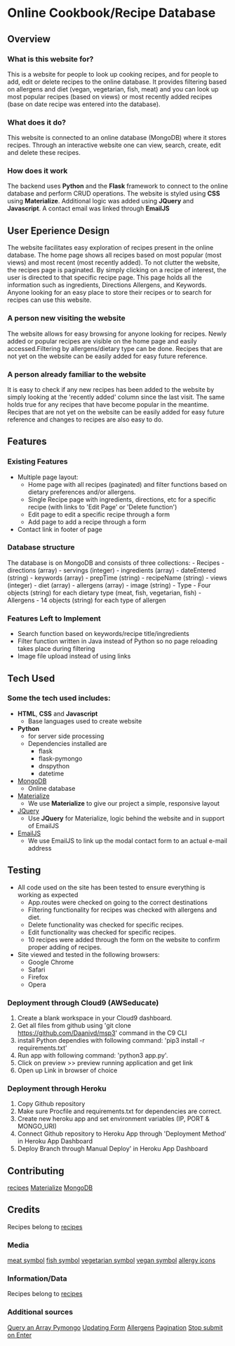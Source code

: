 # Online Cookbook/Recipe Database

## Overview
 
### What is this website for?
 
This is a website for people to look up cooking recipes, and for people to add, edit or delete recipes to the online database. It provides filtering based on allergens and 
diet (vegan, vegetarian, fish, meat) and you can look up most popular recipes (based on views) or most recently added recipes (base on date recipe was entered into the database).
 
### What does it do?
 
This website is connected to an online database (MongoDB) where it stores recipes. Through an interactive website one can view, search, create, edit and delete these recipes. 
 
### How does it work
 
The backend uses **Python** and the **Flask** framework to connect to the online database and perform CRUD operations. The website is styled using **CSS** using **Materialize**. Additional logic was added
using **JQuery** and **Javascript**. A contact email was linked through **EmailJS**

## User Eperience Design

The website facilitates easy exploration of recipes present in the online database. The home page shows all recipes based on most popular (most views) and most recent
(most recently added). To not clutter the website, the recipes page is paginated. By simply clicking on a recipe of interest, the user is directed to that specific 
recipe page. This page holds all the information such as ingredients, Directions Allergens, and Keywords. Anyone looking for an easy place to store their recipes or to search 
for recipes can use this website. 

### A person new visiting the website
The website allows for easy browsing for anyone looking for recipes. Newly added or popular recipes are visible on the home page and easily accessed.Filtering by allergens/dietary type can be done. 
Recipes that are not yet on the website can be easily added for easy future reference.

### A person already familiar to the website
It is easy to check if any new recipes has been added to the website by simply looking at the 'recently added' column since the last visit. The same holds true for any 
recipes that have become popular in the meantime. Recipes that are not yet on the website can be easily added for easy future reference and changes to recipes
are also easy to do. 

## Features
 
### Existing Features
- Multiple page layout:
    - Home page with all recipes (paginated) and filter functions based on dietary preferences and/or allergens.
    - Single Recipe page with ingredients, directions, etc for a specific recipe (with links to 'Edit Page' or 'Delete function')
    - Edit page to edit a specific recipe through a form
    - Add page to add a recipe through a form
- Contact link in footer of page

### Database structure
The database is on MongoDB and consists of three collections: 
    - Recipes
        - directions (array)
        - servings (integer)
        - ingredients (array)
        - dateEntered (string)
        - keywords (array)
        - prepTime (string)
        - recipeName (string)
        - views (integer)
        - diet (array)
        - allergens (array)
        - image (string)
    - Type
        - Four objects (string) for each dietary type (meat, fish, vegetarian, fish)
    - Allergens 
        - 14 objects (string) for each type of allergen



### Features Left to Implement
- Search function based on keywords/recipe title/ingredients
- Filter function written in Java instead of Python so no page reloading takes place during filtering
- Image file upload instead of using links 


## Tech Used

### Some the tech used includes:
- **HTML**, **CSS** and **Javascript**
  - Base languages used to create website
- **Python**
    - for server side processing 
    - Dependencies installed are 
        - flask
        - flask-pymongo
        - dnspython
        - datetime
- [MongoDB](mongodb.com)
    - Online database   
- [Materialize](http://archives.materializecss.com/0.100.2/)
    - We use **Materialize** to give our project a simple, responsive layout
- [JQuery](https://jquery.com)
    - Use **JQuery** for Materialize, logic behind the website and in support of EmailJS
- [EmailJS](email.js.com)
    - We use EmailJS to link up the modal contact form to an actual e-mail address


## Testing
- All code used on the site has been tested to ensure everything is working as expected
    - App.routes were checked on going to the correct destinations  
    - Filtering functionality for recipes was checked with allergens and diet.
    - Delete functionality was checked for specific recipes.
    - Edit functionality was checked for specific recipes.
    - 10 recipes were added through the form on the website to confirm proper adding of recipes.
- Site viewed and tested in the following browsers:
  - Google Chrome
  - Safari
  - Firefox
  - Opera

### Deployment through Cloud9 (AWSeducate)
1. Create a blank workspace in your Cloud9 dashboard.
2. Get all files from github using 'git clone https://github.com/Daanivd/msp3' command in the C9 CLI
3. install Python dependies with following command: 'pip3 install -r requirements.txt'
3. Run app with following command: 'python3 app.py'. 
4. Click on preview >> preview running application and get link
5. Open up Link in browser of choice

### Deployment through Heroku
1. Copy Github repository
2. Make sure Procfile and requirements.txt for dependencies are correct.
3. Create new heroku app and set environment variables (IP, PORT & MONGO_URI)
4. Connect Github repository to Heroku App through 'Deployment Method' in Heroku App Dashboard
5. Deploy Branch through Manual Deploy' in Heroku App Dashboard


## Contributing
[recipes](https://sallysbakingaddiction.com/)
[Materialize](https://materializecss.com/)
[MongoDB](https://docs.mongodb.com/manual/tutorial/insert-documents/)

## Credits
Recipes belong to [recipes](https://sallysbakingaddiction.com/)

### Media
[meat symbol](https://www.google.com/url?sa=i&source=images&cd=&cad=rja&uact=8&ved=2ahUKEwj2nZ-HvoviAhWJbFAKHUajABwQjRx6BAgBEAU&url=https%3A%2F%2Fwww.designspiration.net%2Fsave%2F27356255783901%2F&psig=AOvVaw3Wgow-xMzgzeyuj9Bnfrzx&ust=1557389464529574)
[fish symbol](https://pngtree.com/freepng/flat-fish-symbol-icon_664870.html)
[vegetarian symbol](https://www.kisspng.com/png-vegetarian-cuisine-desktop-wallpaper-veggie-burger-5332147/)
[vegan symbol](https://image.shutterstock.com/image-vector/icon-vegan-food-260nw-778394854.jpg)
[allergy icons](http://chittagongit.com/icon/allergy-icon-27.html)

### Information/Data
Recipes belong to [recipes](https://sallysbakingaddiction.com/)

### Additional sources
[Query an Array Pymongo](https://docs.mongodb.com/manual/tutorial/query-arrays/)
[Updating Form](https://stackoverflow.com/questions/38355463/flask-pymongo-forms-loading-pymongo-data-into-a-form-for-editing)
[Allergens](https://www.fsai.ie/legislation/food_legislation/food_information/14_allergens.html)
[Pagination](https://scalegrid.io/blog/fast-paging-with-mongodb/)
[Stop submit on Enter](https://www.tjvantoll.com/2013/01/01/enter-should-submit-forms-stop-messing-with-that/)







